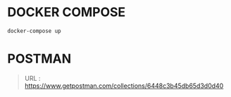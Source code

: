 
# DOCKER COMPOSE
```shell
docker-compose up
```

# POSTMAN 
> URL : https://www.getpostman.com/collections/6448c3b45db65d3d0d40
